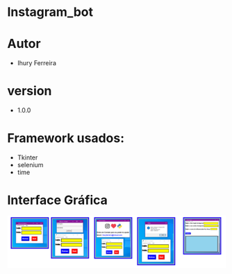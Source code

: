 # Instagram_bot

# Autor
- Ihury Ferreira

# version
- 1.0.0

# Framework usados:
- Tkinter
- selenium
- time

# Interface Gráfica
<div style="display: flex; flex-wrap: nowrap;">
        <div style="width:100%;">
            <img src="https://github.com/ihuryferreira/instagram_bot/blob/main/imagem/desktop.png" width="622">
        </div>
</div>
